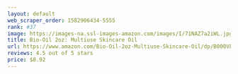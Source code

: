 ```yaml
---
layout: default 
﻿web_scraper_order: 1582906434-5555
rank: #37
image: https://images-na.ssl-images-amazon.com/images/I/71NAZ7a2iWL.jpg
title: Bio-Oil 2oz: Multiuse Skincare Oil
url: https://www.amazon.com/Bio-Oil-2oz-Multiuse-Skincare-Oil/dp/B000VPPUEA/ref=zg_mw_beauty_37?_encoding=UTF8&psc=1&refRID=3TZEQS81A9Z428JNZMKD
reviews: 4.5 out of 5 stars
price: $8.92 
---
```

